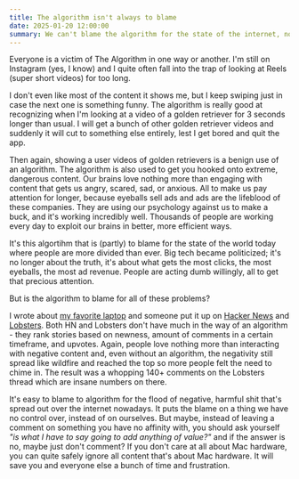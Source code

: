 ```yaml
---
title: The algorithm isn't always to blame
date: 2025-01-20 12:00:00
summary: We can't blame the algorithm for the state of the internet, not for all of it.
---
```


Everyone is a victim of The Algorithm in one way or another. I'm still on Instagram (yes, I know) and I quite often fall into the trap of looking at Reels (super short videos) for too long. 

I don't even like most of the content it shows me, but I keep swiping just in case the next one is something funny. The algorithm is really good at recognizing when I'm looking at a video of a golden retriever for 3 seconds longer than usual. I will get a bunch of other golden retriever videos and suddenly it will cut to something else entirely, lest I get bored and quit the app.

Then again, showing a user videos of golden retrievers is a benign use of an algorithm. The algorithm is also used to get you hooked onto extreme, dangerous content. Our brains love nothing more than engaging with content that gets us angry, scared, sad, or anxious. All to make us pay attention for longer, because eyeballs sell ads and ads are the lifeblood of these companies. They are using our psychology against us to make a buck, and it's working incredibly well. Thousands of people are working every day to exploit our brains in better, more efficient ways.

It's this algortihm that is (partly) to blame for the state of the world today where people are more divided than ever. Big tech became politicized; it's no longer about the truth, it's about what gets the most clicks, the most eyeballs, the most ad revenue. People are acting dumb willingly, all to get that precious attention.

But is the algorithm to blame for all of these problems?

I wrote about [my favorite laptop](https://mijndertstuij.nl/posts/the-best-laptop-ever/) and someone put it up on [Hacker News](https://news.ycombinator.com/item?id=42715462) and [Lobsters](https://lobste.rs/s/y7n6lo/best_laptop_ever). Both HN and Lobsters don't have much in the way of an algorithm - they rank stories based on newness, amount of comments in a certain timeframe, and upvotes. Again, people love nothing more than interacting with negative content and, even without an algorithm, the negativity still spread like wildfire and reached the top so more people felt the need to chime in. The result was a whopping 140+ comments on the Lobsters thread which are insane numbers on there.

It's easy to blame to algorithm for the flood of negative, harmful shit that's spread out over the internet nowadays. It puts the blame on a thing we have no control over, instead of on ourselves. But maybe, instead of leaving a comment on something you have no affinity with, you should ask yourself _"is what I have to say going to add anything of value?"_ and if the answer is no, maybe just don't comment? If you don't care at all about Mac hardware, you can quite safely ignore all content that's about Mac hardware. It will save you and everyone else a bunch of time and frustration.